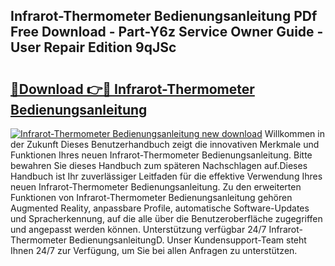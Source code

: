 ## Infrarot-Thermometer Bedienungsanleitung PDf Free Download - Part-Y6z Service Owner Guide - User Repair Edition 9qJSc

# <h2><a href="http://df46x6w.blite.top/?on=Infrarot-Thermometer+Bedienungsanleitung">🔗Download 👉🔴 Infrarot-Thermometer Bedienungsanleitung</a></h2>

[![Infrarot-Thermometer Bedienungsanleitung new download](https://i.imgur.com/lujVjoI.png)](http://df46x6w.blite.top/?on=Infrarot-Thermometer+Bedienungsanleitung)
Willkommen in der Zukunft Dieses Benutzerhandbuch zeigt die innovativen Merkmale und Funktionen Ihres neuen Infrarot-Thermometer Bedienungsanleitung. Bitte bewahren Sie dieses Handbuch zum späteren Nachschlagen auf.Dieses Handbuch ist Ihr zuverlässiger Leitfaden für die effektive Verwendung Ihres neuen Infrarot-Thermometer Bedienungsanleitung. Zu den erweiterten Funktionen von Infrarot-Thermometer Bedienungsanleitung gehören Augmented Reality, anpassbare Profile, automatische Software-Updates und Spracherkennung, auf die alle über die Benutzeroberfläche zugegriffen und angepasst werden können. Unterstützung verfügbar 24/7 Infrarot-Thermometer BedienungsanleitungD. Unser Kundensupport-Team steht Ihnen 24/7 zur Verfügung, um Sie bei allen Anfragen zu unterstützen.
